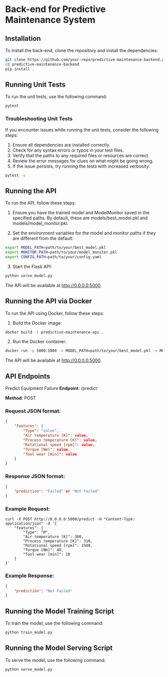 # Back-end for Predictive Maintenance System

## Installation

To install the back-end, clone the repository and install the dependencies:
```sh
git clone https://github.com/your-repo/predictive-maintenance-backend.git
cd predictive-maintenance-backend
pip install .
```

## Running Unit Tests

To run the unit tests, use the following command:
```sh
pytest
```

### Troubleshooting Unit Tests

If you encounter issues while running the unit tests, consider the following steps:

1. Ensure all dependencies are installed correctly.
2. Check for any syntax errors or typos in your test files.
3. Verify that the paths to any required files or resources are correct.
4. Review the error messages for clues on what might be going wrong.
5. If the issue persists, try running the tests with increased verbosity:
```sh
pytest -v
```

## Running the API
To run the API, follow these steps:

1. Ensure you have the trained model and ModelMonitor saved in the specified paths. By default, these are models/best_model.pkl and models/model_monitor.pkl.

2. Set the environment variables for the model and monitor paths if they are different from the default:
```sh
export MODEL_PATH=path/to/your/best_model.pkl
export MONITOR_PATH=path/to/your/model_monitor.pkl
export CONFIG_PATH=path/to/your/config.yaml
```

3. Start the Flask API:
```sh
python serve_model.py
```
The API will be available at http://0.0.0.0:5000.

## Running the API via Docker
To run the API using Docker, follow these steps:

1. Build the Docker image:
```sh
docker build -t predictive-maintenance-api .
```

2. Run the Docker container:
```sh
docker run -p 5000:5000 -e MODEL_PATH=path/to/your/best_model.pkl -e MONITOR_PATH=path/to/your/model_monitor.pkl -e CONFIG_PATH=path/to/your/config.yaml predictive-maintenance-api
```

The API will be available at http://0.0.0.0:5000.

## API Endpoints
Predict Equipment Failure
**Endpoint**: /predict

**Method**: POST

### Request JSON format:
```json
{
    "features": {
        "Type": "value",
        "Air temperature [K]": value,
        "Process temperature [K]": value,
        "Rotational speed [rpm]": value,
        "Torque [Nm]": value,
        "Tool wear [min]": value
    }
}
```

### Response JSON format:
```json
{
    "prediction": "Failed" or "Not Failed"
}
```

### Example Request:
```curl
curl -X POST http://0.0.0.0:5000/predict -H "Content-Type: application/json" -d '{
    "features": {
        "Type": "M",
        "Air temperature [K]": 300,
        "Process temperature [K]": 310,
        "Rotational speed [rpm]": 1500,
        "Torque [Nm]": 40,
        "Tool wear [min]": 10
    }
}'
```
### Example Response:
```json
{
    "prediction": "Not Failed"
}
```

## Running the Model Training Script

To train the model, use the following command:
```sh
python train_model.py
```

## Running the Model Serving Script

To serve the model, use the following command:
```sh
python serve_model.py
```